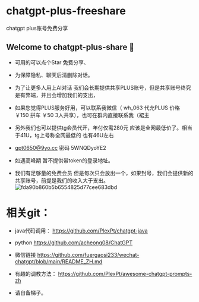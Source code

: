 # chatgpt-plus-freeshare
chatgpt plus账号免费分享

## Welcome to chatgpt-plus-share 👋
- 可用的可以点个Star 免费分享、
- 为保障隐私、聊天后清删除对话。
- 为了让更多人用上AI对话 我们会长期提供共享PLUS账号，但是共享账号终究是有弊端，并且会增加我们的支出，
- 如果您觉得PLUS服务好用，可以联系我微信（ wh_063 代充PLUS 价格￥150 拼车 ￥50 3人共享），也可在群内直接联系我（裙主
- 另外我们也可以提供tg会员代开，年付仅需280元 应该是全网最低价了。相当于41U，tg上号称全网最低的 也有46U左右

- gpt0650@9yo.cc  密码 5WNQDyoYE2 
- 如遇高峰期 暂不提供带token的登录地址。
- 我们有足够量的免费会员 但是每次只会放出一个，如果封号，我们会提供新的共享账号，前提是我们的收入大于支出。
![fda90b860b5b6554825d77cee683dbd](https://user-images.githubusercontent.com/10624938/223598442-ff579f97-8cd3-4bfe-8f7c-421179a0895d.jpg)


# 相关git：
- java代码调用：
https://github.com/PlexPt/chatgpt-java

- python
https://github.com/acheong08/ChatGPT


- 微信链接
https://github.com/fuergaosi233/wechat-chatgpt/blob/main/README_ZH.md


- 有趣的调教方法：
https://github.com/PlexPt/awesome-chatgpt-prompts-zh



- 请自备梯子。
